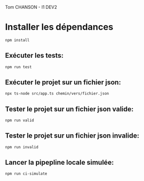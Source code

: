 Tom CHANSON - I1 DEV2

# Installer les dépendances

```bash
npm install
```

## Exécuter les tests:

```bash
npm run test
```

## Exécuter le projet sur un fichier json:

```bash
npx ts-node src/app.ts chemin/vers/fichier.json
```

## Tester le projet sur un fichier json valide:

```bash
npm run valid
```

## Tester le projet sur un fichier json invalide:

```bash
npm run invalid
```

## Lancer la pipepline locale simulée:

```bash
npm run ci-simulate
```

